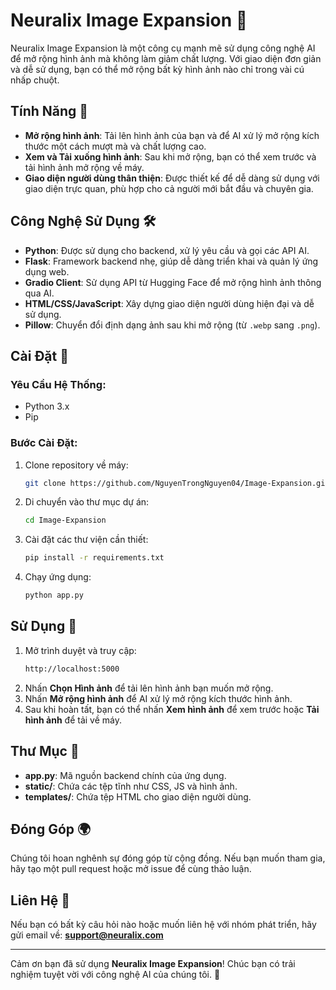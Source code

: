 # Neuralix Image Expansion 🚀

Neuralix Image Expansion là một công cụ mạnh mẽ sử dụng công nghệ AI để mở rộng hình ảnh mà không làm giảm chất lượng. Với giao diện đơn giản và dễ sử dụng, bạn có thể mở rộng bất kỳ hình ảnh nào chỉ trong vài cú nhấp chuột.

## Tính Năng 🌟

- **Mở rộng hình ảnh**: Tải lên hình ảnh của bạn và để AI xử lý mở rộng kích thước một cách mượt mà và chất lượng cao.
- **Xem và Tải xuống hình ảnh**: Sau khi mở rộng, bạn có thể xem trước và tải hình ảnh mở rộng về máy.
- **Giao diện người dùng thân thiện**: Được thiết kế để dễ dàng sử dụng với giao diện trực quan, phù hợp cho cả người mới bắt đầu và chuyên gia.

## Công Nghệ Sử Dụng 🛠️

- **Python**: Được sử dụng cho backend, xử lý yêu cầu và gọi các API AI.
- **Flask**: Framework backend nhẹ, giúp dễ dàng triển khai và quản lý ứng dụng web.
- **Gradio Client**: Sử dụng API từ Hugging Face để mở rộng hình ảnh thông qua AI.
- **HTML/CSS/JavaScript**: Xây dựng giao diện người dùng hiện đại và dễ sử dụng.
- **Pillow**: Chuyển đổi định dạng ảnh sau khi mở rộng (từ `.webp` sang `.png`).

## Cài Đặt 🚀

### Yêu Cầu Hệ Thống:
- Python 3.x
- Pip

### Bước Cài Đặt:
1. Clone repository về máy:
    ```bash
    git clone https://github.com/NguyenTrongNguyen04/Image-Expansion.git
    ```
2. Di chuyển vào thư mục dự án:
    ```bash
    cd Image-Expansion
    ```
3. Cài đặt các thư viện cần thiết:
    ```bash
    pip install -r requirements.txt
    ```
4. Chạy ứng dụng:
    ```bash
    python app.py
    ```

## Sử Dụng 📸

1. Mở trình duyệt và truy cập:
    ```bash
    http://localhost:5000
    ```
2. Nhấn **Chọn Hình ảnh** để tải lên hình ảnh bạn muốn mở rộng.
3. Nhấn **Mở rộng hình ảnh** để AI xử lý mở rộng kích thước hình ảnh.
4. Sau khi hoàn tất, bạn có thể nhấn **Xem hình ảnh** để xem trước hoặc **Tải hình ảnh** để tải về máy.

## Thư Mục 📂

- **app.py**: Mã nguồn backend chính của ứng dụng.
- **static/**: Chứa các tệp tĩnh như CSS, JS và hình ảnh.
- **templates/**: Chứa tệp HTML cho giao diện người dùng.

## Đóng Góp 🌍

Chúng tôi hoan nghênh sự đóng góp từ cộng đồng. Nếu bạn muốn tham gia, hãy tạo một pull request hoặc mở issue để cùng thảo luận.

## Liên Hệ 📧

Nếu bạn có bất kỳ câu hỏi nào hoặc muốn liên hệ với nhóm phát triển, hãy gửi email về: **support@neuralix.com**

---

Cảm ơn bạn đã sử dụng **Neuralix Image Expansion**! Chúc bạn có trải nghiệm tuyệt vời với công nghệ AI của chúng tôi. 💖
